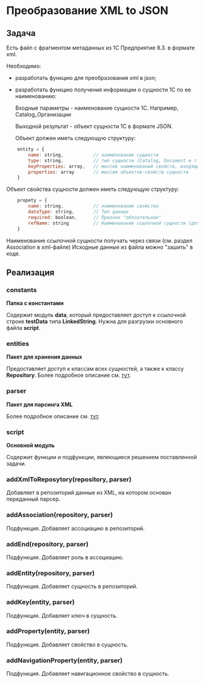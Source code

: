 # Преобразование XML to JSON
## Задача

Есть файл с фрагментом метаданных из 1С Предприятие 8.3. в формате xml.

Необходимо:

* разработать функцию для преобразования xml в json;
* разработать функцию получения информации о сущности 1С по ее наименованию:

   Входные параметры - наименование сущности 1С. Например, Catalog_Организации

   Выходной результат - объект сущности 1С в формате JSON.

   Объект должен иметь следующую структуру:
```javascript
    entity = {
        name: string,           // наименование сущности
        type: string,           // тип сущности (Catalog, Document и т.д.). Извлекается из наименования
        keyProperties: array,   // массив наименований свойств, входящих в первичный ключ
        properties: array       // массив объектов-свойств сущности
    }
```
  Объект свойства сущности должен иметь следующую структуру:
```javascript
    propety = { 
        name: string,           // наименование свойства
        dataType: string,       // Тип данных
        required: boolean,      // Признак "обязательное"
        refName: string         // Наименование ссылочной сущности (для ссылочных свойств)
    }
```
Наименование ссылочной сущности получать через связи (см. раздел Association в xml-файле)
Исходные данные из файла можно "зашить" в коде.

## Реализация
### constants
**Папка с константами**

Содержит модуль **data**, который предоставляет доступ к ссылочной строке **testData** типа **LinkedString**.
Нужна для разгрузки основного файла **script**.
### entities
**Пакет для хранения данных**

Предоставляет доступ к классам всех сущностей, а также к классу **Repository**.
Более подробное описание см. [тут](./entities#readme).
### parser
**Пакет для парсинга XML**

Более подробное описание см. [тут](./parser#readme).
### script
**Основной модуль**

Содержит функции и подфункции, являющиеся решением поставленной задачи.
### addXmlToReposytory(repository, parser)
Добавляет в репозиторий данные из XML, на котором основан переданный парсер.
### addAssociation(repository, parser)
Подфункция.
Добавляет ассоциацию в репозиторий.
### addEnd(repository, parser)
Подфункция.
Добавляет роль в ассоциацию.
### addEntity(repository, parser)
Подфункция.
Добавляет сущность в репозиторий.
### addKey(entity, parser)
Подфункция.
Добавляет ключ в сущность.
### addProperty(entity, parser)
Подфункция.
Добавляет свойство в сущность.
### addNavigationProperty(entity, parser)
Подфункция.
Добавляет навигационное свойство в сущность.
